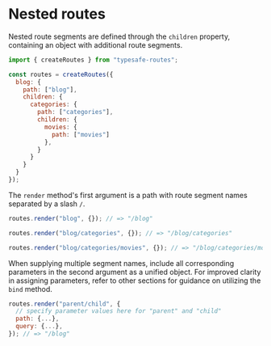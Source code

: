 # Nested routes

Nested route segments are defined through the `children` property, containing an object with additional route segments.

``` js
import { createRoutes } from "typesafe-routes";

const routes = createRoutes({
  blog: {
    path: ["blog"],
    children: {
      categories: {
        path: ["categories"],
        children: {
          movies: {
            path: ["movies"]
          },
        }
      }
    }
  }
});
```

The `render` method's first argument is a path with route segment names separated by a slash `/`.

``` js
routes.render("blog", {}); // => "/blog"

routes.render("blog/categories", {}); // => "/blog/categories"

routes.render("blog/categories/movies", {}); // => "/blog/categories/movies"
```

When supplying multiple segment names, include all corresponding parameters in the second argument as a unified object. For improved clarity in assigning parameters, refer to other sections for guidance on utilizing the `bind` method.

``` js
routes.render("parent/child", {
  // specify parameter values here for "parent" and "child"
  path: {...},
  query: {...},
}); // => "/blog"

```